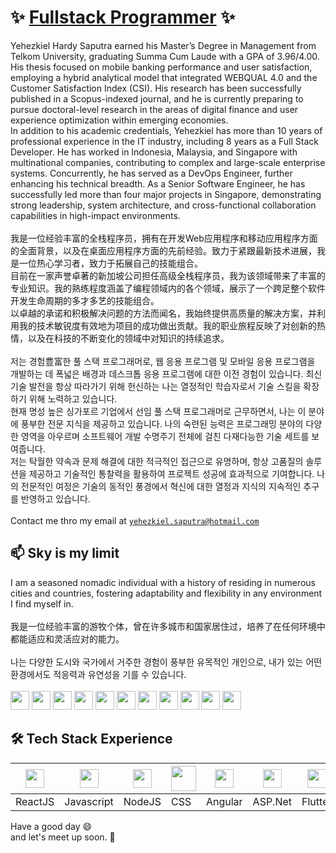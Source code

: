 # ✨ [Fullstack Programmer](https://hardysaputra.herokuapp.com/) ✨ 

Yehezkiel Hardy Saputra earned his Master’s Degree in Management from Telkom University, graduating Summa Cum Laude with a GPA of
3.96/4.00. His thesis focused on mobile banking performance and user satisfaction, employing a hybrid analytical model that integrated WEBQUAL
4.0 and the Customer Satisfaction Index (CSI). His research has been successfully published in a Scopus-indexed journal, and he is currently preparing to pursue doctoral-level research in the areas of digital finance and user experience optimization within emerging economies. 
<br/>
In addition to his academic credentials, Yehezkiel has more than 10 years of professional experience in the IT industry, including 8 years as a Full Stack Developer. He has worked in Indonesia, Malaysia, and Singapore with multinational companies, contributing to complex and large-scale enterprise systems. Concurrently, he has served as a DevOps Engineer, further enhancing his technical breadth. As a Senior Software Engineer, he has successfully led more than four major projects in Singapore, demonstrating strong leadership, system architecture, and cross-functional collaboration capabilities in high-impact environments.
<br/>
<br/>
我是一位经验丰富的全栈程序员，拥有在开发Web应用程序和移动应用程序方面的全面背景，以及在桌面应用程序方面的先前经验。致力于紧跟最新技术进展，我是一位热心学习者，致力于拓展自己的技能组合。
<br/>
目前在一家声誉卓著的新加坡公司担任高级全栈程序员，我为该领域带来了丰富的专业知识。我的熟练程度涵盖了编程领域内的各个领域，展示了一个跨足整个软件开发生命周期的多才多艺的技能组合。
<br/>
以卓越的承诺和积极解决问题的方法而闻名，我始终提供高质量的解决方案，并利用我的技术敏锐度有效地为项目的成功做出贡献。我的职业旅程反映了对创新的热情，以及在科技的不断变化的领域中对知识的持续追求。
<br/>
<br/>
저는 경험豊富한 풀 스택 프로그래머로, 웹 응용 프로그램 및 모바일 응용 프로그램을 개발하는 데 폭넓은 배경과 데스크톱 응용 프로그램에 대한 이전 경험이 있습니다. 최신 기술 발전을 항상 따라가기 위해 헌신하는 나는 열정적인 학습자로서 기술 스킬을 확장하기 위해 노력하고 있습니다.
<br/>
현재 명성 높은 싱가포르 기업에서 선임 풀 스택 프로그래머로 근무하면서, 나는 이 분야에 풍부한 전문 지식을 제공하고 있습니다. 나의 숙련된 능력은 프로그래밍 분야의 다양한 영역을 아우르며 소프트웨어 개발 수명주기 전체에 걸친 다재다능한 기술 세트를 보여줍니다.
<br/>
저는 탁월한 약속과 문제 해결에 대한 적극적인 접근으로 유명하며, 항상 고품질의 솔루션을 제공하고 기술적인 통찰력을 활용하여 프로젝트 성공에 효과적으로 기여합니다. 나의 전문적인 여정은 기술의 동적인 풍경에서 혁신에 대한 열정과 지식의 지속적인 추구를 반영하고 있습니다.
<br/><br/>
Contact me thro my email at [`yehezkiel.saputra@hotmail.com`](mailto:yehezkiel.liem@gmail.com)

## 📫 Sky is my limit
I am a seasoned nomadic individual with a history of residing in numerous cities and countries, fostering adaptability and flexibility in any environment I find myself in.
<br/>
<br/>
我是一位经验丰富的游牧个体，曾在许多城市和国家居住过，培养了在任何环境中都能适应和灵活应对的能力。
<br/>
<br/>
나는 다양한 도시와 국가에서 거주한 경험이 풍부한 유목적인 개인으로, 내가 있는 어떤 환경에서도 적응력과 유연성을 기를 수 있습니다.
<br/><br/>
<img height="30" src="https://cdn-icons-png.flaticon.com/512/197/197581.png"> 
<img height="30" src="https://cdn-icons-png.flaticon.com/512/6157/6157721.png"> 
<img height="30" src="https://cdn-icons-png.flaticon.com/512/197/197496.png"> 
<img height="30" src="https://cdn-icons-png.flaticon.com/512/197/197452.png"> 
<img height="30" src="https://cdn-icons-png.flaticon.com/512/197/197473.png"> 
<img height="30" src="https://cdn-icons-png.flaticon.com/512/197/197505.png"> 
<img height="30" src="https://cdn-icons-png.flaticon.com/512/5111/5111586.png"> 
<img height="30" src="https://cdn-icons-png.flaticon.com/512/197/197375.png"> 
<img height="30" src="https://as2.ftcdn.net/v2/jpg/01/79/73/87/1000_F_179738789_3AAX2vMqagraF6AYv3lZVEHPTxNxMsyF.jpg"> 
<img height="30" src="https://cdn-icons-png.flaticon.com/512/8362/8362889.png"> 
<img height="30" src="https://cdn-icons-png.flaticon.com/512/197/197604.png"> 

## 🛠️ Tech Stack Experience
<img height="30" src="https://upload.wikimedia.org/wikipedia/commons/a/a7/React-icon.svg"> | <img height="30" src="https://upload.wikimedia.org/wikipedia/commons/9/99/Unofficial_JavaScript_logo_2.svg"> | <img height="30" src="https://cdn.iconscout.com/icon/free/png-256/node-js-1174925.png"> | <img height="40" src="https://upload.wikimedia.org/wikipedia/commons/d/d5/CSS3_logo_and_wordmark.svg"> | <img height="30" src="https://angular.io/assets/images/logos/angularjs/AngularJS-Shield.svg"> | <img height="30" src="https://play-lh.googleusercontent.com/6AB25hhGfx2C74wz4v_XYaUSdXualWh-hPmZypzUi9a4y2K4wqZaxPzd_c_7lrLatTGj"> | <img height="30" src="https://storage.googleapis.com/cms-storage-bucket/a9d6ce81aee44ae017ee.png"> | <img height="30" src="https://cdn.icon-icons.com/icons2/2415/PNG/512/java_original_wordmark_logo_icon_146459.png"> | <img height="30" src="https://cdn-icons-png.flaticon.com/512/5038/5038539.png"> | <img height="30" src="https://iconape.com/wp-content/files/fh/110909/png/typescript.png"> | <img height="30" src="https://www.iconbunny.com/icons/media/catalog/product/1/7/1769.8-sql-icon-iconbunny.jpg">
---- | ---- | ---- | ---- | ---- | ---- | ---- | ---- | ---- | ---- | ---- |
ReactJS | Javascript | NodeJS | CSS | Angular | ASP.Net | Flutter | Java | ERP | Typescript | SQL



Have a good day 😄 
<br/>
and let's meet up soon. 👋
